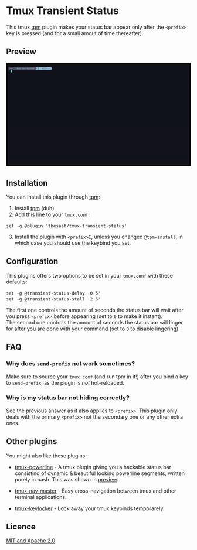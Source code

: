 Tmux Transient Status
=======

This tmux [tpm](https://github.com/tmux-plugins/tpm) plugin makes your status bar appear only after the `<prefix>` key is pressed (and for a small amout of time thereafter).

Preview
-------

![img/preview.gif](img/preview.gif)  

Installation
------------

You can install this plugin through [tpm](https://github.com/tmux-plugins/tpm):
1. Install [tpm](https://github.com/tmux-plugins/tpm) (duh)  
2. Add this line to your `tmux.conf`:  
```tmux
set -g @plugin 'thesast/tmux-transient-status'
```
3. Install the plugin with `<prefix>I`, unless you changed `@tpm-install`, in which case you should use the keybind you set.

Configuration
-------------

This plugins offers two options to be set in your `tmux.conf` with these defaults:
```tmux
set -g @transient-status-delay '0.5'
set -g @transient-status-stall '2.5'
```
The first one controls the amount of seconds the status bar will wait after you press `<prefix>` before appearing (set to `0` to make it instant).  
The second one controls the amount of seconds the status bar will linger for after you are done with your command (set to `0` to disable lingering).  

FAQ
---

### Why does `send-prefix` not work sometimes?

Make sure to source your `tmux.conf` (and run tpm in it!) after you bind a key to `send-prefix`, as the plugin is *not* hot-reloaded. 

### Why is my status bar not hiding correctly?  

See the previous answer as it also applies to `<prefix>`.
This plugin only deals with the primary `<prefix>` not the secondary one or any other extra ones.

Other plugins
-------------

You might also like these plugins:

  - [tmux-powerline](https://github.com/erikw/tmux-powerline) - A tmux plugin giving you a hackable status bar consisting of dynamic & beautiful looking powerline segments, written purely in bash. 
  This was shown in [preview](#preview).

  - [tmux-nav-master](https://github.com/TheSast/tmux-nav-master) - Easy cross-navigation between tmux and other terminal applications.

  - [tmux-keylocker](https://github.com/TheSast/tmux-locker) - Lock away your tmux keybinds temporarely. 


Licence
-------

[MIT and Apache 2.0](COPYRIGHT.md)
